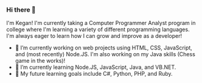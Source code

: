 ### Hi there 👋

I'm Kegan! I'm currently taking a Computer Programmer Analyst program in college where I'm learning a variety of different programming languages. I'm always eager to learn how I can grow and improve as a developer!

- 🔭 I’m currently working on web projects using HTML, CSS, JavaScript, and (most recently) Node.JS. I'm also working on my Java skills (Chess game in the works)!
- 🌱 I’m currently learning Node.JS, JavaScript, Java, and VB.NET.
- 🚀 My future learning goals include C#, Python, PHP, and Ruby.
